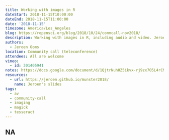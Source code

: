 ```yaml
---
title: Working with images in R
dateStart: 2018-11-15T10:00:00
dateEnd: 2018-11-15T11:00:00
date: '2018-11-15'
timezone: America/Los_Angeles
blog: https://ropensci.org/blog/2018/10/24/commcall-nov2018/
description: Working with images in R, including audio and video. Jeroen Ooms, rOpenSci Research Software Engineer and Postdoctoral Fellow, will explain what images are, under the hood, and showcase several rOpenSci packages that form a modern toolkit for working with images in R, including `opencv`, `av`, `tesseract`, `magick` and `pdftools`.
authors:
  - Jeroen Ooms
location: Community call (teleconference)
attendees: All are welcome
vimeo:
  - id: 301405941
notes: https://docs.google.com/document/d/1QjtrNuh0Z5ikvx-rj9zx7O5L4rCMON4zUDv50paHAmM/edit?usp=sharing
resources:
  - url: https://jeroen.github.io/munster2018/
    name: Jeroen's slides
tags:
  - av
  - community-call
  - imaging
  - magick
  - tesseract
---
```

NA
---
